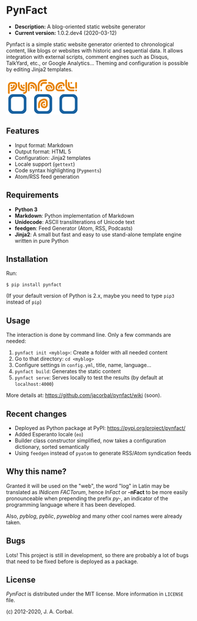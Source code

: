 PynFact
=======

  * **Description:** A blog-oriented static website generator
  * **Current version:** 1.0.2.dev4 (2020-03-12)

Pynfact is a simple static website generator oriented to chronological
content, like blogs or websites with historic and sequential data.  It
allows integration with external scripts, comment engines such as
Disqus, TalkYard, etc., or Google Analytics...  Theming and
configuration is possible by editing Jinja2 templates.

![PynFact Logo][pynfact_logo]


Features
--------

  * Input format: Markdown
  * Output format: HTML&nbsp;5
  * Configuration: Jinja2 templates
  * Locale support (`gettext`)
  * Code syntax highlighting (`Pygments`)
  * Atom/RSS feed generation


Requirements
------------

  * **Python 3**
  * **Markdown**: Python implementation of Markdown
  * **Unidecode**: ASCII transliterations of Unicode text
  * **feedgen**: Feed Generator (Atom, RSS, Podcasts)
  * **Jinja2**: A small but fast and easy to use stand-alone template
   engine written in pure Python


Installation
------------

Run:

    $ pip install pynfact

(If your default version of Python is 2.x, maybe you need to type `pip3`
instead of `pip`)


Usage
-----

The interaction is done by command line.  Only a few commands are
needed:

  1. `pynfact init <myblog>`: Create a folder with all needed content
  2. Go to that directory: `cd <myblog>`
  3. Configure settings in `config.yml`, title, name, language...
  4. `pynfact build`: Generates the static content
  5. `pynfact serve`: Serves locally to test the results
   (by default at `localhost:4000`)

More details at: <https://github.com/jacorbal/pynfact/wiki> (soon).


Recent changes
--------------

  * Deployed as Python package at PyPI: <https://pypi.org/project/pynfact/>
  * Added Esperanto locale (`eo`)
  * Builder class constructor simplified, now takes a configuration
   dictionary, sorted semantically
  * Using `feedgen` instead of `pyatom` to generate RSS/Atom syndication
   feeds


Why this name?
--------------

Granted it will be used on the "web", the word "log" in Latin may be
translated as *INdicem FACTorum*, hence *InFact* or **-nFact** to be
more easily pronounceable when prepending the prefix *py-*, an indicator
of the programming language where it has been developed.

Also, *pyblog*, *pyblic*, *pyweblog* and many other cool names were
already taken.


Bugs
----

Lots!  This project is still in development, so there are probably a
lot of bugs that need to be fixed before is deployed as a package.


License
-------

*PynFact* is distributed under the MIT license.
More information in `LICENSE` file.

(c) 2012-2020, J. A. Corbal.


[pynfact_logo]: logo.png

